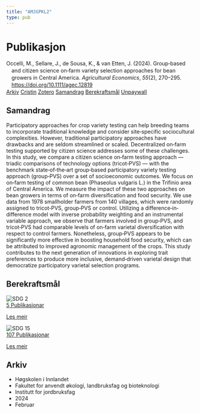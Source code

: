 ```yaml
---
title: "AMJGPKL2"
type: pub
---
```

<h1>Publikasjon</h1>
<article id="csl-bib-container-AMJGPKL2" class="csl-bib-container">
  <div class="csl-bib-body" style="line-height: 1.35; padding-left: 1em; text-indent:-1em;">
  <div class="csl-entry">Occelli, M., Sellare, J., de Sousa, K., &amp; van Etten, J. (2024). Group&#x2010;based and citizen science on&#x2010;farm variety selection approaches for bean growers in Central America. <i>Agricultural Economics</i>, <i>55</i>(2), 270&#x2013;295. <a href="https://doi.org/10.1111/agec.12819">https://doi.org/10.1111/agec.12819</a></div>
</div>
  <div class="csl-bib-buttons">
    <a href="#taxonomy-article-AMJGPKL2" class="csl-bib-button">Arkiv</a>
    <a href="https://app.cristin.no/results/show.jsf?id=2244632" alt="Cristin URL" class="csl-bib-button">Cristin</a>
    <a href="http://zotero.org/groups/5402882/items/AMJGPKL2" alt="Zotero URL" class="csl-bib-button">Zotero</a>
    <a href="#abstract-article-AMJGPKL2" class="csl-bib-button">Samandrag</a>
    <a href="#sdg-article-AMJGPKL2" class="csl-bib-button">Berekraftsmål</a>
    <a href="https://onlinelibrary.wiley.com/doi/pdfdirect/10.1111/agec.12819" class="csl-bib-button">Unpaywall</a>
  </div>
  <div id="csl-bib-meta-container-AMJGPKL2"></div>
</article>
<div id="csl-bib-meta-AMJGPKL2" class="csl-bib-meta">
  <article id="abstract-article-AMJGPKL2" class="abstract-article">
    <h1>Samandrag</h1>
    Participatory approaches for crop variety testing can help breeding teams to incorporate traditional knowledge and consider site‐specific sociocultural complexities. However, traditional participatory approaches have drawbacks and are seldom streamlined or scaled. Decentralized on‐farm testing supported by citizen science addresses some of these challenges. In this study, we compare a citizen science on‐farm testing approach — triadic comparisons of technology options (tricot‐PVS) — with the benchmark state‐of‐the‐art group‐based participatory variety testing approach (group‐PVS) over a set of socioeconomic outcomes. We focus on on‐farm testing of common bean (Phaseolus vulgaris L.) in the Trifinio area of Central America. We measure the impact of these two approaches on bean growers in terms of on‐farm diversification and food security. We use data from 1978 smallholder farmers from 140 villages, which were randomly assigned to tricot‐PVS, group‐PVS or control. Utilizing a difference‐in‐difference model with inverse probability weighting and an instrumental variable approach, we observe that farmers involved in group‐PVS, and tricot‐PVS had comparable levels of on‐farm varietal diversification with respect to control farmers. Nonetheless, group‐PVS appears to be significantly more effective in boosting household food security, which can be attributed to improved agronomic management of the crops. This study contributes to the next generation of innovations in exploring trait preferences to produce more inclusive, demand‐driven varietal design that democratize participatory varietal selection programs.
  </article>
  <article id="sdg-article-AMJGPKL2" class="sdg-article">
    <h1>Berekraftsmål</h1>
    <div class="sdg-container"><div id="sdg2" class="sdg"> <img src="{{< params subfolder >}}images/sdg/sdg02_no.png" class="image" alt="SDG 2"> <div class="sdg-overlay"> <a href="{{< params subfolder >}}no/archive/?sdg=2#archive" class="sdg-publication-count"><span>5</span> Publikasjonar</a> <p><a href="NA" class="sdg-read-more">Les meir</a></p> </div> </div> <div id="sdg15" class="sdg"> <img src="{{< params subfolder >}}images/sdg/sdg15_no.png" class="image" alt="SDG 15"> <div class="sdg-overlay"> <a href="{{< params subfolder >}}no/archive/?sdg=15#archive" class="sdg-publication-count"><span>107</span> Publikasjonar</a> <p><a href="NA" class="sdg-read-more">Les meir</a></p> </div> </div></div>
  </article>
  <article id="taxonomy-article-AMJGPKL2" class="taxonomy-article">
    <h1>Arkiv</h1>
    <ul>
      <li>Høgskolen i Innlandet</li>
      <li>Fakultet for anvendt økologi, landbruksfag og bioteknologi</li>
      <li>Institutt for jordbruksfag</li>
      <li>2024</li>
      <li>Februar</li>
    </ul>
  </article>
</div>
